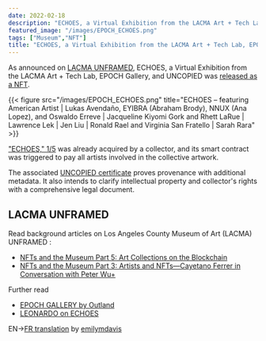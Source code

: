```yaml
---
date: 2022-02-18
description: "ECHOES, a Virtual Exhibition from the LACMA Art + Tech Lab, EPOCH Gallery, and UNCOPIED is live !"
featured_image: "/images/EPOCH_ECHOES.png"
tags: ["Museum","NFT"]
title: "ECHOES, a Virtual Exhibition from the LACMA Art + Tech Lab, EPOCH Gallery, and UNCOPIED is live !"
---
```


As announced on [LACMA UNFRAMED](https://unframed.lacma.org/2022/02/04/introducing-echoes-virtual-exhibition-lacma-art-tech-lab-epoch-gallery-and-uncopied),
ECHOES, a Virtual Exhibition from the LACMA Art + Tech Lab, EPOCH Gallery, and UNCOPIED was [released as a NFT](https://epoch.gallery/echoes-nft/).

{{< figure src="/images/EPOCH_ECHOES.png" title="ECHOES – featuring American Artist | Lukas Avendaño, EYIBRA (Abraham Brody), NNUX (Ana Lopez), and Oswaldo Erreve | Jacqueline Kiyomi Gork and Rhett LaRue | Lawrence Lek | Jen Liu | Ronald Rael and Virginia San Fratello | Sarah Rara" >}}

["ECHOES," 1/5](https://www.nftexplorer.app/asset/603960750) was already acquired by a collector, and its smart contract was triggered to pay all artists involved in the collective artwork.

The associated [UNCOPIED certificate](https://api.uncopied.art/c/v/w) proves provenance with additional metadata. It also intends to clarify intellectual property and collector's rights with a comprehensive legal document.  

## LACMA UNFRAMED
Read background articles on Los Angeles County Museum of Art (LACMA) UNFRAMED :  
* [NFTs and the Museum Part 5: Art Collections on the Blockchain](https://unframed.lacma.org/2021/12/03/nfts-and-museum-part-5-art-collections-blockchain)
* [NFTs and the Museum Part 3: Artists and NFTs—Cayetano Ferrer in Conversation with Peter Wu+](https://unframed.lacma.org/2021/09/13/nfts-and-museum-part-3-artists-and-nfts-cayetano-ferrer-conversation-peter-wu)

Further read
* [EPOCH GALLERY by Outland](https://outland.art/epoch-gallery/)
* [LEONARDO on ECHOES](https://leonardo.info/opportunity/introducing-echoes-a-virtual-exhibition-from-the-lacma-art-tech-lab-epoch-gallery-and)

EN->[FR translation](https://blog.uncopied.art/fr/blog/lacma-unframed-echoes-exhibition-is-live/) by [emilymdavis](https://www.fiverr.com/emilymdavis)